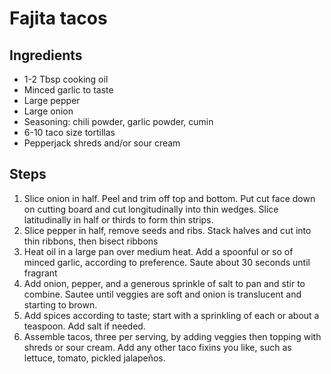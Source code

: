 # Fajita tacos

## Ingredients

- 1-2 Tbsp cooking oil
- Minced garlic to taste
- Large pepper
- Large onion
- Seasoning: chili powder, garlic powder, cumin
- 6-10 taco size tortillas
- Pepperjack shreds and/or sour cream

## Steps

1. Slice onion in half. Peel and trim off top and bottom. Put cut face down on cutting board and cut longitudinally into thin wedges. Slice latitudinally in half or thirds to form thin strips.
1. Slice pepper in half, remove seeds and ribs. Stack halves and cut into thin ribbons, then bisect ribbons
1. Heat oil in a large pan over medium heat. Add a spoonful or so of minced garlic, according to preference. Saute about 30 seconds until fragrant
1. Add onion, pepper, and a generous sprinkle of salt to pan and stir to combine. Sautee until veggies are soft and onion is translucent and starting to brown.
1. Add spices according to taste; start with a sprinkling of each or about a teaspoon. Add salt if needed.
1. Assemble tacos, three per serving, by adding veggies then topping with shreds or sour cream. Add any other taco fixins you like, such as lettuce, tomato, pickled jalapeños.
